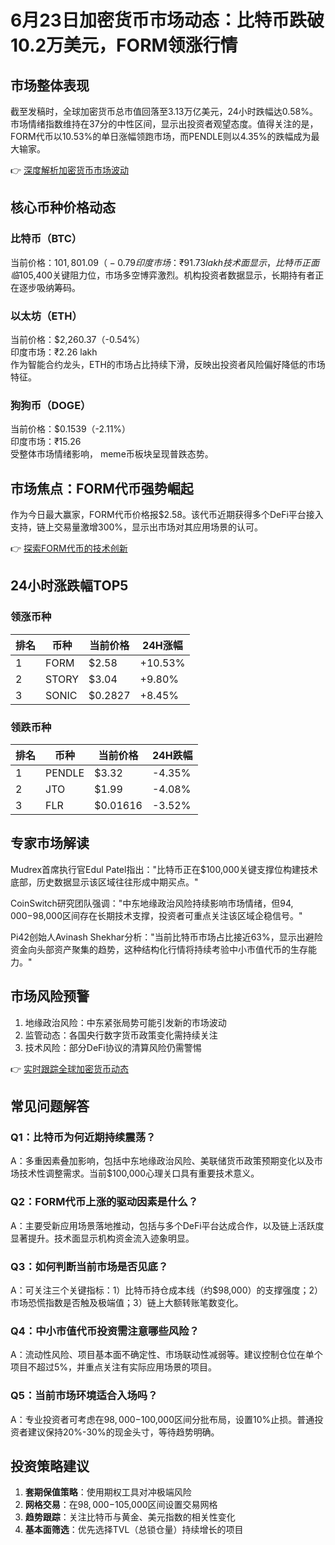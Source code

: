 # 6月23日加密货币市场动态：比特币跌破10.2万美元，FORM领涨行情

## 市场整体表现
截至发稿时，全球加密货币总市值回落至3.13万亿美元，24小时跌幅达0.58%。市场情绪指数维持在37分的中性区间，显示出投资者观望态度。值得关注的是，FORM代币以10.53%的单日涨幅领跑市场，而PENDLE则以4.35%的跌幅成为最大输家。

👉 [深度解析加密货币市场波动](https://bit.ly/okx_welcome)

## 核心币种价格动态

### 比特币（BTC）
当前价格：$101,801.09（-0.79%）  
印度市场：₹91.73 lakh  
技术面显示，比特币正面临$105,400关键阻力位，市场多空博弈激烈。机构投资者数据显示，长期持有者正在逐步吸纳筹码。

### 以太坊（ETH）
当前价格：$2,260.37（-0.54%）  
印度市场：₹2.26 lakh  
作为智能合约龙头，ETH的市场占比持续下滑，反映出投资者风险偏好降低的市场特征。

### 狗狗币（DOGE）
当前价格：$0.1539（-2.11%）  
印度市场：₹15.26  
受整体市场情绪影响， meme币板块呈现普跌态势。

## 市场焦点：FORM代币强势崛起
作为今日最大赢家，FORM代币价格报$2.58。该代币近期获得多个DeFi平台接入支持，链上交易量激增300%，显示出市场对其应用场景的认可。

👉 [探索FORM代币的技术创新](https://bit.ly/okx_welcome)

## 24小时涨跌幅TOP5

### 领涨币种
| 排名 | 币种       | 当前价格 | 24H涨幅 |
|------|------------|----------|---------|
| 1    | FORM       | $2.58    | +10.53% |
| 2    | STORY      | $3.04    | +9.80%  |
| 3    | SONIC      | $0.2827  | +8.45%  |

### 领跌币种
| 排名 | 币种       | 当前价格    | 24H跌幅 |
|------|------------|-------------|---------|
| 1    | PENDLE     | $3.32       | -4.35%  |
| 2    | JTO        | $1.99       | -4.08%  |
| 3    | FLR        | $0.01616    | -3.52%  |

## 专家市场解读
Mudrex首席执行官Edul Patel指出："比特币正在$100,000关键支撑位构建技术底部，历史数据显示该区域往往形成中期买点。"

CoinSwitch研究团队强调："中东地缘政治风险持续影响市场情绪，但$94,000-$98,000区间存在长期技术支撑，投资者可重点关注该区域企稳信号。"

Pi42创始人Avinash Shekhar分析："当前比特币市场占比接近63%，显示出避险资金向头部资产聚集的趋势，这种结构化行情将持续考验中小市值代币的生存能力。"

## 市场风险预警
1. 地缘政治风险：中东紧张局势可能引发新的市场波动
2. 监管动态：各国央行数字货币政策变化需持续关注
3. 技术风险：部分DeFi协议的清算风险仍需警惕

👉 [实时跟踪全球加密货币动态](https://bit.ly/okx_welcome)

## 常见问题解答
### Q1：比特币为何近期持续震荡？
A：多重因素叠加影响，包括中东地缘政治风险、美联储货币政策预期变化以及市场技术性调整需求。当前$100,000心理关口具有重要技术意义。

### Q2：FORM代币上涨的驱动因素是什么？
A：主要受新应用场景落地推动，包括与多个DeFi平台达成合作，以及链上活跃度显著提升。技术面显示机构资金流入迹象明显。

### Q3：如何判断当前市场是否见底？
A：可关注三个关键指标：1）比特币持仓成本线（约$98,000）的支撑强度；2）市场恐慌指数是否触及极端值；3）链上大额转账笔数变化。

### Q4：中小市值代币投资需注意哪些风险？
A：流动性风险、项目基本面不确定性、市场联动性减弱等。建议控制仓位在单个项目不超过5%，并重点关注有实际应用场景的项目。

### Q5：当前市场环境适合入场吗？
A：专业投资者可考虑在$98,000-$100,000区间分批布局，设置10%止损。普通投资者建议保持20%-30%的现金头寸，等待趋势明确。

## 投资策略建议
1. **套期保值策略**：使用期权工具对冲极端风险
2. **网格交易**：在$98,000-$105,000区间设置交易网格
3. **趋势跟踪**：关注比特币与黄金、美元指数的相关性变化
4. **基本面筛选**：优先选择TVL（总锁仓量）持续增长的项目
